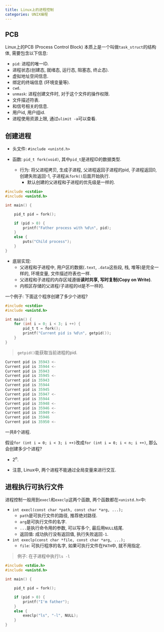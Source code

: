 ```yaml
---
title: Linux上的进程控制
categories: UNIX编程
---
```




## PCB

Linux上的PCB (Process Control Block) 本质上是一个叫做`task_struct`的结构体, 需要包含以下信息:

* `pid`: 进程的唯一ID.
* 进程状态(创建态, 就绪态, 运行态, 阻塞态, 终止态).
* 虚拟地址空间信息.
* 绑定的终端信息 (环境变量等).
* `cwd`.
* `unmask`: 进程创建文件时, 对于这个文件的操作权限.
* 文件描述符表.
* 和信号相关的信息.
* 用户id, 用户组id.
* 进程使用资源上限, 通过`ulimit -a`可以查看.



## 创建进程

* 头文件: `#include <unistd.h>`

* 函数: `pid_t fork(void)`, 其中`pid_t`是进程ID的数据类型.
  * 行为: 将父进程拷贝, 生成子进程, 父进程返回子进程的pid, 子进程返回0, 创建失败返回-1, 子进程从`fork()`后面开始执行.
    * 默认创建的父进程和子进程的优先级是一样的.

```c
#include <cstdio>
#include <unistd.h>

int main() {

    pid_t pid = fork();

    if (pid > 0) {
        printf("Father process with %d\n", pid);
    }
    else {
        puts("Child process");
    }
}
```

* 底层实现: 
  * 父进程和子进程中, 用户区的数据(`.text`, `.data`这些段, 栈, 堆等)是完全一样的, 环境变量, 文件描述符表也一样.
  * 父进程和子进程的内存区域遵循**读时共享, 写时复制(Copy on Write)**.
  * 内核区存储的父进程/子进程的id是不一样的.

一个例子: 下面这个程序创建了多少个进程?

```c
#include <cstdio>
#include <unistd.h>

int main() {
    for (int i = 0; i < 3; i ++) {
        pid_t t = fork();
        printf("Current pid is %d\n", getpid());
    }
}
```

> `getpid()`能获取当前进程的pid.

```c
Current pid is 35943 <-
Current pid is 35944 <-
Current pid is 35943
Current pid is 35945 <-
Current pid is 35943
Current pid is 35944
Current pid is 35945
Current pid is 35947 <-
Current pid is 35944
Current pid is 35948 <-
Current pid is 35946 <-
Current pid is 35949 <-
Current pid is 35946
Current pid is 35950 <-
```

一共8个进程.

假设`for (int i = 0; i < 3; i ++)`改成`for (int i = 0; i < n; i ++)`, 那么会创建多少个进程?

* $2^n$.

* 注意, Linux中, 两个进程不能通过全局变量来进行交互.



## 进程执行可执行文件

进程控制一般用到`execl`和`execlp`这两个函数, 两个函数都在`<unistd.h>`中:

* `int execl(const char *path, const char *arg, ...);`
  * `path`是可执行文件的路径, 推荐绝对路径.
  * `arg`是可执行文件的名字.
  * `...`是执行命令用的参数, 可以写多个, 最后用`NULL`结尾.
  * 返回值: 成功执行没有返回值, 执行失败返回`-1`.
* `int execlp(const char *file, const char *arg, ...);`
  * `file`: 可执行程序的名字, 如果可执行文件在`PATH`中, 就不用指定.

> 例子: 在子进程中执行`ls -l`

```c
#include <stdio.h>
#include <unistd.h>

int main() {

    pid_t pid = fork();

    if (pid > 0) {
        printf("I'm father");
    }
    else {
        execlp("ls", "-l", NULL);
    }
}
```

